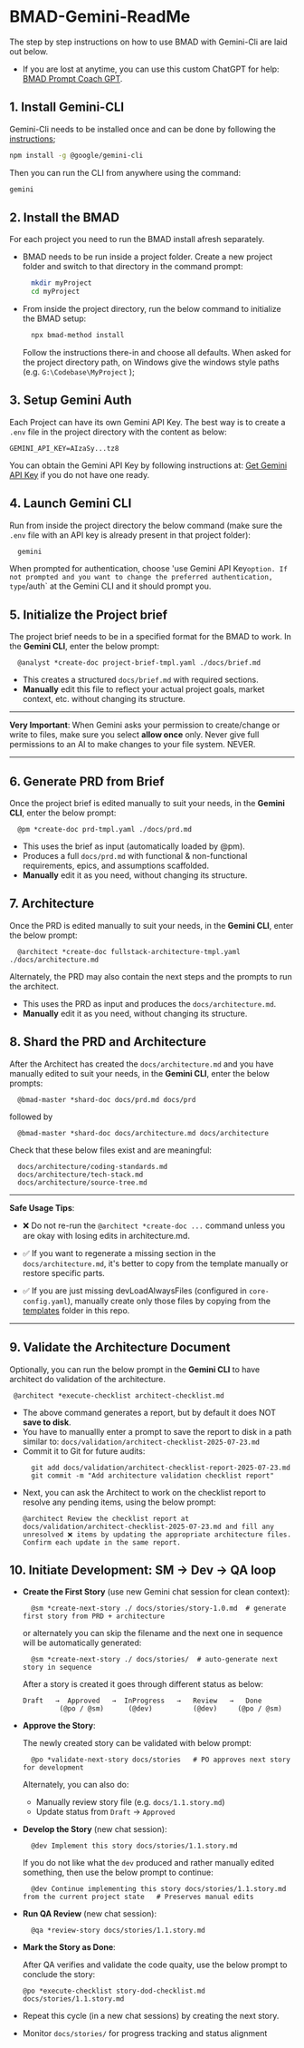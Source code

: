 # BMAD-Gemini-ReadMe
The step by step instructions on how to use BMAD with Gemini-Cli are laid out below. 
  - If you are lost at anytime, you can use this custom ChatGPT for help: [BMAD Prompt Coach GPT](https://chatgpt.com/g/g-68762edf94388191a94f75531cba55fc-bmad-prompt-coach).

## 1. Install Gemini-CLI
Gemini-Cli needs to be installed once and can be done by following the [instructions](https://github.com/google-gemini/gemini-cli); 
```sh
npm install -g @google/gemini-cli
```
Then you can run the CLI from anywhere using the command:
```sh
gemini
```

## 2. Install the BMAD
For each project you need to run the BMAD install afresh separately.
  - BMAD needs to be run inside a project folder. Create a new project folder and switch to that directory in the command prompt:
    ```sh
      mkdir myProject
      cd myProject
    ```
  - From inside the project directory, run the below command to initialize the BMAD setup:
    ```sh
      npx bmad-method install
    ```
    Follow the instructions there-in and choose all defaults. When asked for the project directory path, on Windows give the windows style paths (e.g. `G:\Codebase\MyProject` );
    
## 3. Setup Gemini Auth
Each Project can have its own Gemini API Key. The best way is to create a `.env` file in the project directory with the content as below:
  ```.env
  GEMINI_API_KEY=AIzaSy...tz8
  ```
You can obtain the Gemini API Key by following instructions at: [Get Gemini API Key](https://goo.gle/gemini-cli-docs-auth#gemini-api-key) if you do not have one ready.

## 4. Launch Gemini CLI
Run from inside the project directory the below command (make sure the `.env` file with an API key is already present in that project folder):
  ```sh
    gemini
  ```
When prompted for authentication, choose 'use Gemini API Key` option. If not prompted and you want to change the preferred authentication, type `/auth` at the Gemini CLI and it should prompt you.

## 5. Initialize the Project brief
The project brief needs to be in a specified format for the BMAD to work. In the **Gemini CLI**, enter the below prompt:
  ```
    @analyst *create-doc project-brief-tmpl.yaml ./docs/brief.md
  ```
  - This creates a structured `docs/brief.md` with required sections.
  - **Manually** edit this file to reflect your actual project goals, market context, etc. without changing its structure.

----------
**Very Important**: When Gemini asks your permission to create/change or write to files, make sure you select **allow once** only. Never give full permissions to an AI to make changes to your file system. NEVER.

----------

## 6. Generate PRD from Brief
Once the project brief is edited manually to suit your needs, in the **Gemini CLI**, enter the below prompt:
  ```
    @pm *create-doc prd-tmpl.yaml ./docs/prd.md 
  ```
  - This uses the brief as input (automatically loaded by @pm).
  - Produces a full `docs/prd.md` with functional & non-functional requirements, epics, and assumptions scaffolded.
  - **Manually** edit it as you need, without changing its structure.

## 7. Architecture
Once the PRD is edited manually to suit your needs, in the **Gemini CLI**, enter the below prompt:
  ```
    @architect *create-doc fullstack-architecture-tmpl.yaml ./docs/architecture.md
  ```
Alternately, the PRD may also contain the next steps and the prompts to run the architect.
  - This uses the PRD as input and produces the `docs/architecture.md`.
  - **Manually** edit it as you need, without changing its structure.

## 8. Shard the PRD and Architecture
After the Architect has created the `docs/architecture.md` and you have manually edited to suit your needs, in the **Gemini CLI**, enter the below prompts:
  ```
    @bmad-master *shard-doc docs/prd.md docs/prd
  ```
followed by
  ```
    @bmad-master *shard-doc docs/architecture.md docs/architecture 
  ```
Check that these below files exist and are meaningful:
```
  docs/architecture/coding-standards.md
  docs/architecture/tech-stack.md
  docs/architecture/source-tree.md
```
----------
**Safe Usage Tips**:

  - ❌ Do not re-run the `@architect *create-doc ...` command unless you are okay with losing edits in architecture.md.

  - ✅ If you want to regenerate a missing section in the `docs/architecture.md`, it's better to copy from the template manually or restore specific parts.

  - ✅ If you are just missing devLoadAlwaysFiles (configured in `core-config.yaml`), manually create only those files by copying from the [templates](templates/) folder in this repo.


----------

## 9. Validate the Architecture Document
Optionally, you can run the below prompt in the **Gemini CLI** to have architect do validation of the architecture. 
  ```
   @architect *execute-checklist architect-checklist.md
  ```
  - The above command generates a report, but by default it does NOT **save to disk**.
  - You have to manuallly enter a prompt to save the report to disk in a path similar to: `docs/validation/architect-checklist-2025-07-23.md`
  - Commit it to Git for future audits:
    ```
      git add docs/validation/architect-checklist-report-2025-07-23.md
      git commit -m "Add architecture validation checklist report"
    ```
  - Next, you can ask the Architect to work on the checklist report to resolve any pending items, using the below prompt:
    ```
    @architect Review the checklist report at docs/validation/architect-checklist-2025-07-23.md and fill any unresolved ❌ items by updating the appropriate architecture files. Confirm each update in the same report.
    ```

## 10. Initiate Development: SM → Dev → QA loop
  - **Create the First Story** (use new Gemini chat session for clean context):
    ```
      @sm *create-next-story ./ docs/stories/story-1.0.md  # generate first story from PRD + architecture
    ```
    or alternately you can skip the filename and the next one in sequence will be automatically generated:
    ```
      @sm *create-next-story ./ docs/stories/  # auto-generate next story in sequence
    ```
    After a story is created it goes through different status as below:
    ```less
    Draft   →  Approved   →  InProgress   →   Review   →   Done
             (@po / @sm)      (@dev)          (@dev)     (@po / @sm)
    ```
  - **Approve the Story**:
    
    The newly created story can be validated with below prompt:
    ```
      @po *validate-next-story docs/stories   # PO approves next story for development
    ```
    Alternately, you can also do:
      - Manually review story file (e.g. `docs/1.1.story.md`)
      - Update status from `Draft` → `Approved`
  - **Develop the Story** (new chat session):
    ```
      @dev Implement this story docs/stories/1.1.story.md 
    ```
    If you do not like what the `dev` produced and rather manually edited something, then use the below prompt to continue:
    ```
      @dev Continue implementing this story docs/stories/1.1.story.md from the current project state   # Preserves manual edits
    ```
  - **Run QA Review** (new chat session):
    ```
      @qa *review-story docs/stories/1.1.story.md
    ```
  - **Mark the Story as Done**:

    After QA verifies and validate the code quaity, use the below prompt to conclude the story:
    ```
    @po *execute-checklist story-dod-checklist.md docs/stories/1.1.story.md
    ```
  - Repeat this cycle (in a new chat sessions) by creating the next story.
  - Monitor `docs/stories/` for progress tracking and status alignment

